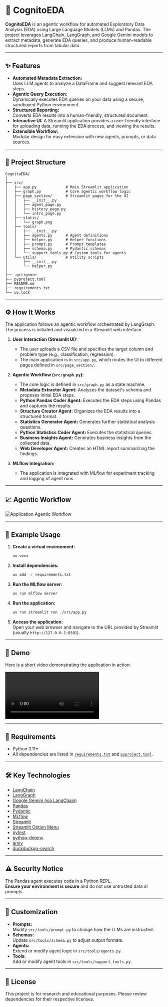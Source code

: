 # 🚀 CognitoEDA

**CognitoEDA** is an agentic workflow for automated Exploratory Data Analysis (EDA) using Large Language Models (LLMs) and Pandas. The project leverages LangChain, LangGraph, and Google Gemini models to extract metadata, generate EDA queries, and produce human-readable structured reports from tabular data.

---

## ✨ Features

- **Automated Metadata Extraction:**  
  Uses LLM agents to analyze a DataFrame and suggest relevant EDA steps.
- **Agentic Query Execution:**  
  Dynamically executes EDA queries on your data using a secure, sandboxed Python environment.
- **Structured Reporting:**  
  Converts EDA results into a human-friendly, structured document.
- **Interactive UI:**
  A Streamlit application provides a user-friendly interface for uploading data, running the EDA process, and viewing the results.
- **Extensible Workflow:**  
  Modular design for easy extension with new agents, prompts, or data sources.

---

## 📁 Project Structure

```
CognitoEDA/
│
├── src/
│   ├── app.py             # Main Streamlit application
│   ├── graph.py           # Core agentic workflow logic
│   ├── page_section/      # Streamlit pages for the UI
│   │   ├── __init__.py
│   │   ├── agent_page.py
│   │   ├── history_page.py
│   │   └── intro_page.py
│   ├── static/
│   │   └── graph.png
│   ├── tools/
│   │   ├── __init__.py
│   │   ├── agents.py      # Agent definitions
│   │   ├── helper.py      # Helper functions
│   │   ├── prompt.py      # Prompt templates
│   │   ├── schema.py      # Pydantic schemas
│   │   └── support_tools.py # Custom tools for agents
│   └── utils/             # Utility scripts
│       ├── __init__.py
│       └── helper.py
│
├── .gitignore
├── pyproject.toml
├── README.md
├── requirements.txt
└── uv.lock
```

---

## ⚙️ How It Works

The application follows an agentic workflow orchestrated by LangGraph. The process is initiated and visualized in a Streamlit web interface.

1.  **User Interaction (Streamlit UI):**
    -   The user uploads a CSV file and specifies the target column and problem type (e.g., classification, regression).
    -   The main application is in `src/app.py`, which routes the UI to different pages defined in `src/page_section/`.

2.  **Agentic Workflow (`src/graph.py`):**
    -   The core logic is defined in `src/graph.py` as a state machine.
    -   **Metadata Extractor Agent:**  Analyzes the dataset's schema and proposes initial EDA steps.
    -   **Python Pandas Coder Agent:** Executes the EDA steps using Pandas and captures the results.
    -   **Structure Creator Agent:**  Organizes the EDA results into a structured format.
    -   **Statistics Generator Agent:**  Generates further statistical analysis questions.
    -   **Python Statistics Coder Agent:** Executes the statistical queries.
    -   **Business Insights Agent:**  Generates business insights from the collected data.
    -   **Web Developer Agent:**  Creates an HTML report summarizing the findings.

3.  **MLflow Integration:**
    -   The application is integrated with MLflow for experiment tracking and logging of agent runs.

---

## 📈 Agentic Workflow

![Application Agentic Workflow](src/static/graph.png)

---

## 🚦 Example Usage

1. **Create a virtual environment:**  
   ```bash
   uv venv
   ```

2. **Install dependencies:**  
   ```bash
   uv add -r requirements.txt
   ```

3. **Run the MLflow server:**
   ```bash
   uv run mlflow server
   ```

4. **Run the application:**  
   ```bash
   uv run streamlit run ./src/app.py
   ```

5. **Access the application:**  
   Open your web browser and navigate to the URL provided by Streamlit (usually `http://127.0.0.1:8501`).

---

## 🎥 Demo

Here is a short video demonstrating the application in action:

<video controls src="src/static/video.mp4" title="CognitoEDA Demo">
</video>

---

## 📝 Requirements

- Python 3.11+
- All dependencies are listed in [`requirements.txt`](requirements.txt) and [`pyproject.toml`](pyproject.toml).

---

## 🛠️ Key Technologies

- [LangChain](https://python.langchain.com/)
- [LangGraph](https://github.com/langchain-ai/langgraph)
- [Google Gemini (via LangChain)](https://python.langchain.com/docs/integrations/chat/google_genai)
- [Pandas](https://pandas.pydata.org/)
- [Pydantic](https://docs.pydantic.dev/)
- [MLflow](https://mlflow.org/)
- [Streamlit](https://docs.streamlit.io/)
- [Streamlit Option Menu](https://pypi.org/project/streamlit-option-menu/)
- [pytest](https://docs.pytest.org/)
- [python-dotenv](https://pypi.org/project/python-dotenv/)
- [arxiv](https.pypi.org/project/arxiv/)
- [duckduckgo-search](https://pypi.org/project/duckduckgo-search/)


---

## ⚠️ Security Notice

The Pandas agent executes code in a Python REPL.  
**Ensure your environment is secure** and do not use untrusted data or prompts.

---

## 🧩 Customization

- **Prompts:**  
  Modify `src/tools/prompt.py` to change how the LLMs are instructed.
- **Schemas:**  
  Update `src/tools/schema.py` to adjust output formats.
- **Agents:**  
  Extend or modify agent logic in `src/tools/agents.py`.
- **Tools:**  
  Add or modify agent tools in `src/tools/support_tools.py`.

---

## 📄 License

This project is for research and educational purposes. Please review dependencies for their respective licenses.